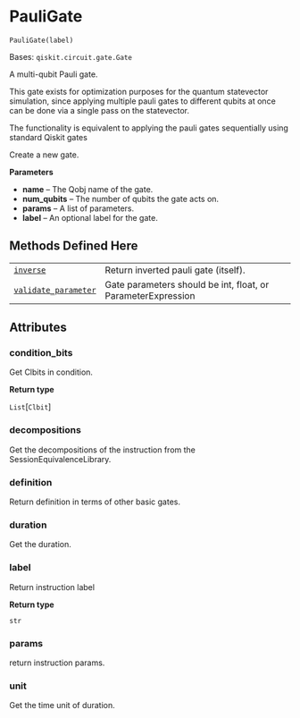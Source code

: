 # PauliGate

<span id="undefined" />

`PauliGate(label)`

Bases: `qiskit.circuit.gate.Gate`

A multi-qubit Pauli gate.

This gate exists for optimization purposes for the quantum statevector simulation, since applying multiple pauli gates to different qubits at once can be done via a single pass on the statevector.

The functionality is equivalent to applying the pauli gates sequentially using standard Qiskit gates

Create a new gate.

**Parameters**

*   **name** – The Qobj name of the gate.
*   **num\_qubits** – The number of qubits the gate acts on.
*   **params** – A list of parameters.
*   **label** – An optional label for the gate.

## Methods Defined Here

|                                                                                                                                                                                       |                                                              |
| ------------------------------------------------------------------------------------------------------------------------------------------------------------------------------------- | ------------------------------------------------------------ |
| [`inverse`](qiskit.circuit.library.PauliGate.inverse#qiskit.circuit.library.PauliGate.inverse "qiskit.circuit.library.PauliGate.inverse")                                             | Return inverted pauli gate (itself).                         |
| [`validate_parameter`](qiskit.circuit.library.PauliGate.validate_parameter#qiskit.circuit.library.PauliGate.validate_parameter "qiskit.circuit.library.PauliGate.validate_parameter") | Gate parameters should be int, float, or ParameterExpression |

## Attributes

<span id="undefined" />

### condition\_bits

Get Clbits in condition.

**Return type**

`List`\[`Clbit`]

<span id="undefined" />

### decompositions

Get the decompositions of the instruction from the SessionEquivalenceLibrary.

<span id="undefined" />

### definition

Return definition in terms of other basic gates.

<span id="undefined" />

### duration

Get the duration.

<span id="undefined" />

### label

Return instruction label

**Return type**

`str`

<span id="undefined" />

### params

return instruction params.

<span id="undefined" />

### unit

Get the time unit of duration.
